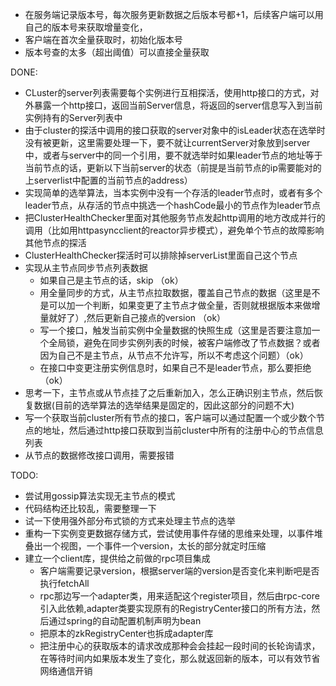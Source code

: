 * 在服务端记录版本号，每次服务更新数据之后版本号都+1，后续客户端可以用自己的版本号来获取增量变化，
* 客户端在首次全量获取时，初始化版本号
* 版本号查的太多（超出阈值）可以直接全量获取

DONE:
* CLuster的server列表需要每个实例进行互相探活，使用http接口的方式，对外暴露一个http接口，返回当前Server信息，将返回的server信息写入到当前实例持有的Server列表中
* 由于cluster的探活中调用的接口获取的server对象中的isLeader状态在选举时没有被更新，这里需要处理一下，要不就让currentServer对象放到server中，或者与server中的同一个引用，要不就选举时如果leader节点的地址等于当前节点的话，更新以下当前server的状态（前提是当前节点的ip需要能对的上serverlist中配置的当前节点的address）
* 实现简单的选举算法，当本实例中没有一个存活的leader节点时，或者有多个leader节点，从存活的节点中挑选一个hashCode最小的节点作为leader节点
* 把ClusterHealthChecker里面对其他服务节点发起http调用的地方改成并行的调用（比如用httpasyncclient的reactor异步模式），避免单个节点的故障影响其他节点的探活
* ClusterHealthChecker探活时可以排除掉serverList里面自己这个节点
* 实现从主节点同步节点列表数据
  * 如果自己是主节点的话，skip （ok）
  * 用全量同步的方式，从主节点拉取数据，覆盖自己节点的数据（这里是不是可以加一个判断，如果变更了主节点才做全量，否则就根据版本来做增量就好了）,然后更新自己接点的version （ok）
  * 写一个接口，触发当前实例中全量数据的快照生成（这里是否要注意加一个全局锁，避免在同步实例列表的时候，被客户端修改了节点数据？或者因为自己不是主节点，从节点不允许写，所以不考虑这个问题）（ok）
  * 在接口中变更注册实例信息时，如果自己不是leader节点，那么要拒绝（ok）
* 思考一下，主节点或从节点挂了之后重新加入，怎么正确识别主节点，然后恢复数据(目前的选举算法的选举结果是固定的，因此这部分的问题不大)
* 写一个获取当前cluster所有节点的接口，客户端可以通过配置一个或少数个节点的地址，然后通过http接口获取到当前cluster中所有的注册中心的节点信息列表
* 从节点的数据修改接口调用，需要报错

TODO:
* 尝试用gossip算法实现无主节点的模式
* 代码结构还比较乱，需要整理一下
* 试一下使用强外部分布式锁的方式来处理主节点的选举
* 重构一下实例变更数据存储方式，尝试使用事件存储的思维来处理，以事件堆叠出一个视图，一个事件一个version，太长的部分就定时压缩
* 建立一个client库，提供给之前做的rpc项目集成
  * 客户端需要记录version，根据server端的version是否变化来判断吧是否执行fetchAll
  * rpc那边写一个adapter类，用来适配这个register项目，然后由rpc-core引入此依赖,adapter类要实现原有的RegistryCenter接口的所有方法，然后通过spring的自动配置机制声明为bean
  * 把原本的zkRegistryCenter也拆成adapter库
  * 把注册中心的获取版本的请求改成那种会会挂起一段时间的长轮询请求，在等待时间内如果版本发生了变化，那么就返回新的版本，可以有效节省网络通信开销